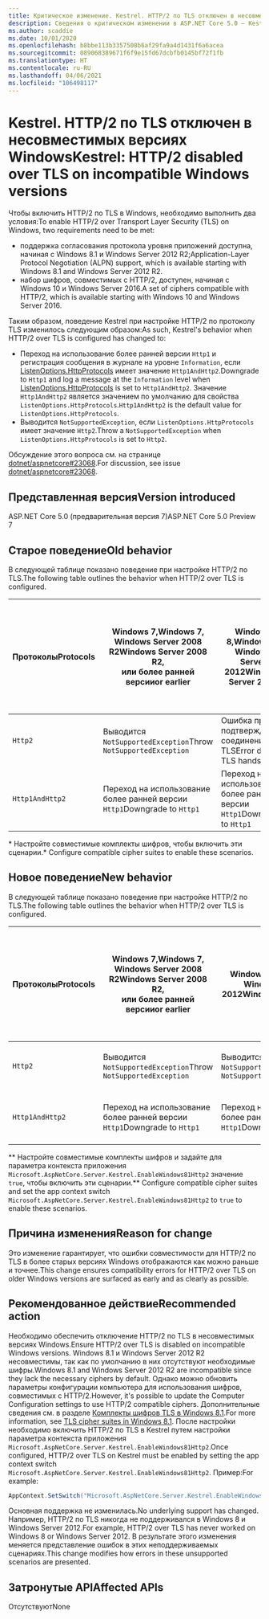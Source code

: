 ```yaml
---
title: Критическое изменение. Kestrel. HTTP/2 по TLS отключен в несовместимых версиях Windows
description: Сведения о критическом изменении в ASP.NET Core 5.0 — Kestrel. HTTP/2 по TLS отключен в несовместимых версиях Windows
ms.author: scaddie
ms.date: 10/01/2020
ms.openlocfilehash: b8bbe113b3357508b6af29fa9a4d1431f6a6acea
ms.sourcegitcommit: 089068389671f6f9e15fd67dcbfb0145bf72f1fb
ms.translationtype: HT
ms.contentlocale: ru-RU
ms.lasthandoff: 04/06/2021
ms.locfileid: "106498117"
---
```

# <a name="kestrel-http2-disabled-over-tls-on-incompatible-windows-versions"></a><span data-ttu-id="690ed-103">Kestrel. HTTP/2 по TLS отключен в несовместимых версиях Windows</span><span class="sxs-lookup"><span data-stu-id="690ed-103">Kestrel: HTTP/2 disabled over TLS on incompatible Windows versions</span></span>

<span data-ttu-id="690ed-104">Чтобы включить HTTP/2 по TLS в Windows, необходимо выполнить два условия:</span><span class="sxs-lookup"><span data-stu-id="690ed-104">To enable HTTP/2 over Transport Layer Security (TLS) on Windows, two requirements need to be met:</span></span>

- <span data-ttu-id="690ed-105">поддержка согласования протокола уровня приложений доступна, начиная с Windows 8.1 и Windows Server 2012 R2;</span><span class="sxs-lookup"><span data-stu-id="690ed-105">Application-Layer Protocol Negotiation (ALPN) support, which is available starting with Windows 8.1 and Windows Server 2012 R2.</span></span>
- <span data-ttu-id="690ed-106">набор шифров, совместимых с HTTP/2, доступен, начиная с Windows 10 и Windows Server 2016.</span><span class="sxs-lookup"><span data-stu-id="690ed-106">A set of ciphers compatible with HTTP/2, which is available starting with Windows 10 and Windows Server 2016.</span></span>

<span data-ttu-id="690ed-107">Таким образом, поведение Kestrel при настройке HTTP/2 по протоколу TLS изменилось следующим образом:</span><span class="sxs-lookup"><span data-stu-id="690ed-107">As such, Kestrel's behavior when HTTP/2 over TLS is configured has changed to:</span></span>

- <span data-ttu-id="690ed-108">Переход на использование более ранней версии `Http1` и регистрация сообщения в журнале на уровне `Information`, если [ListenOptions.HttpProtocols](/dotnet/api/microsoft.aspnetcore.server.kestrel.core.httpprotocols) имеет значение `Http1AndHttp2`.</span><span class="sxs-lookup"><span data-stu-id="690ed-108">Downgrade to `Http1` and log a message at the `Information` level when [ListenOptions.HttpProtocols](/dotnet/api/microsoft.aspnetcore.server.kestrel.core.httpprotocols) is set to `Http1AndHttp2`.</span></span> <span data-ttu-id="690ed-109">Значение `Http1AndHttp2` является значением по умолчанию для свойства `ListenOptions.HttpProtocols`.</span><span class="sxs-lookup"><span data-stu-id="690ed-109">`Http1AndHttp2` is the default value for `ListenOptions.HttpProtocols`.</span></span>
- <span data-ttu-id="690ed-110">Выводится `NotSupportedException`, если `ListenOptions.HttpProtocols` имеет значение `Http2`.</span><span class="sxs-lookup"><span data-stu-id="690ed-110">Throw a `NotSupportedException` when `ListenOptions.HttpProtocols` is set to `Http2`.</span></span>

<span data-ttu-id="690ed-111">Обсуждение этого вопроса см. на странице [dotnet/aspnetcore#23068](https://github.com/dotnet/aspnetcore/issues/23068).</span><span class="sxs-lookup"><span data-stu-id="690ed-111">For discussion, see issue [dotnet/aspnetcore#23068](https://github.com/dotnet/aspnetcore/issues/23068).</span></span>

## <a name="version-introduced"></a><span data-ttu-id="690ed-112">Представленная версия</span><span class="sxs-lookup"><span data-stu-id="690ed-112">Version introduced</span></span>

<span data-ttu-id="690ed-113">ASP.NET Core 5.0 (предварительная версия 7)</span><span class="sxs-lookup"><span data-stu-id="690ed-113">ASP.NET Core 5.0 Preview 7</span></span>

## <a name="old-behavior"></a><span data-ttu-id="690ed-114">Старое поведение</span><span class="sxs-lookup"><span data-stu-id="690ed-114">Old behavior</span></span>

<span data-ttu-id="690ed-115">В следующей таблице показано поведение при настройке HTTP/2 по TLS.</span><span class="sxs-lookup"><span data-stu-id="690ed-115">The following table outlines the behavior when HTTP/2 over TLS is configured.</span></span>

| <span data-ttu-id="690ed-116">Протоколы</span><span class="sxs-lookup"><span data-stu-id="690ed-116">Protocols</span></span> | <span data-ttu-id="690ed-117">Windows 7,</span><span class="sxs-lookup"><span data-stu-id="690ed-117">Windows 7,</span></span><br /><span data-ttu-id="690ed-118">Windows Server 2008 R2</span><span class="sxs-lookup"><span data-stu-id="690ed-118">Windows Server 2008 R2,</span></span><br /><span data-ttu-id="690ed-119">или более ранней версии</span><span class="sxs-lookup"><span data-stu-id="690ed-119">or earlier</span></span> | <span data-ttu-id="690ed-120">Windows 8,</span><span class="sxs-lookup"><span data-stu-id="690ed-120">Windows 8,</span></span><br /><span data-ttu-id="690ed-121">Windows Server 2012</span><span class="sxs-lookup"><span data-stu-id="690ed-121">Windows Server 2012</span></span> | <span data-ttu-id="690ed-122">Windows 8.1,</span><span class="sxs-lookup"><span data-stu-id="690ed-122">Windows 8.1,</span></span><br /><span data-ttu-id="690ed-123">Windows Server 2012 R2</span><span class="sxs-lookup"><span data-stu-id="690ed-123">Windows Server 2012 R2</span></span> | <span data-ttu-id="690ed-124">Windows 10,</span><span class="sxs-lookup"><span data-stu-id="690ed-124">Windows 10,</span></span><br /><span data-ttu-id="690ed-125">Windows Server 2016</span><span class="sxs-lookup"><span data-stu-id="690ed-125">Windows Server 2016,</span></span><br /><span data-ttu-id="690ed-126">или более поздней версии</span><span class="sxs-lookup"><span data-stu-id="690ed-126">or newer</span></span> |
|---------------|-----------------------------------------------|--------------------------------|-------------------------------------|------------------------------------------|
| `Http2`         | <span data-ttu-id="690ed-127">Выводится `NotSupportedException`</span><span class="sxs-lookup"><span data-stu-id="690ed-127">Throw `NotSupportedException`</span></span>                   | <span data-ttu-id="690ed-128">Ошибка при подтверждении соединения по TLS</span><span class="sxs-lookup"><span data-stu-id="690ed-128">Error during TLS handshake</span></span>     | <span data-ttu-id="690ed-129">Ошибка при подтверждении соединения по TLS &ast;</span><span class="sxs-lookup"><span data-stu-id="690ed-129">Error during TLS handshake &ast;</span></span>     | <span data-ttu-id="690ed-130">Без ошибок</span><span class="sxs-lookup"><span data-stu-id="690ed-130">No error</span></span> |
| `Http1AndHttp2` | <span data-ttu-id="690ed-131">Переход на использование более ранней версии `Http1`</span><span class="sxs-lookup"><span data-stu-id="690ed-131">Downgrade to `Http1`</span></span>                    | <span data-ttu-id="690ed-132">Переход на использование более ранней версии `Http1`</span><span class="sxs-lookup"><span data-stu-id="690ed-132">Downgrade to `Http1`</span></span>     | <span data-ttu-id="690ed-133">Ошибка при подтверждении соединения по TLS &ast;</span><span class="sxs-lookup"><span data-stu-id="690ed-133">Error during TLS handshake &ast;</span></span>     | <span data-ttu-id="690ed-134">Без ошибок</span><span class="sxs-lookup"><span data-stu-id="690ed-134">No error</span></span> |

<span data-ttu-id="690ed-135">&ast; Настройте совместимые комплекты шифров, чтобы включить эти сценарии.</span><span class="sxs-lookup"><span data-stu-id="690ed-135">&ast; Configure compatible cipher suites to enable these scenarios.</span></span>

## <a name="new-behavior"></a><span data-ttu-id="690ed-136">Новое поведение</span><span class="sxs-lookup"><span data-stu-id="690ed-136">New behavior</span></span>

<span data-ttu-id="690ed-137">В следующей таблице показано поведение при настройке HTTP/2 по TLS.</span><span class="sxs-lookup"><span data-stu-id="690ed-137">The following table outlines the behavior when HTTP/2 over TLS is configured.</span></span>

| <span data-ttu-id="690ed-138">Протоколы</span><span class="sxs-lookup"><span data-stu-id="690ed-138">Protocols</span></span> | <span data-ttu-id="690ed-139">Windows 7,</span><span class="sxs-lookup"><span data-stu-id="690ed-139">Windows 7,</span></span><br /><span data-ttu-id="690ed-140">Windows Server 2008 R2</span><span class="sxs-lookup"><span data-stu-id="690ed-140">Windows Server 2008 R2,</span></span><br /><span data-ttu-id="690ed-141">или более ранней версии</span><span class="sxs-lookup"><span data-stu-id="690ed-141">or earlier</span></span> | <span data-ttu-id="690ed-142">Windows 8,</span><span class="sxs-lookup"><span data-stu-id="690ed-142">Windows 8,</span></span><br /><span data-ttu-id="690ed-143">Windows Server 2012</span><span class="sxs-lookup"><span data-stu-id="690ed-143">Windows Server 2012</span></span> | <span data-ttu-id="690ed-144">Windows 8.1,</span><span class="sxs-lookup"><span data-stu-id="690ed-144">Windows 8.1,</span></span><br /><span data-ttu-id="690ed-145">Windows Server 2012 R2</span><span class="sxs-lookup"><span data-stu-id="690ed-145">Windows Server 2012 R2</span></span> | <span data-ttu-id="690ed-146">Windows 10,</span><span class="sxs-lookup"><span data-stu-id="690ed-146">Windows 10,</span></span><br /><span data-ttu-id="690ed-147">Windows Server 2016</span><span class="sxs-lookup"><span data-stu-id="690ed-147">Windows Server 2016,</span></span><br /><span data-ttu-id="690ed-148">или более поздней версии</span><span class="sxs-lookup"><span data-stu-id="690ed-148">or newer</span></span> |
|---------------|-----------------------------------------------|--------------------------------|-------------------------------------|------------------------------------------|
| `Http2`         | <span data-ttu-id="690ed-149">Выводится `NotSupportedException`</span><span class="sxs-lookup"><span data-stu-id="690ed-149">Throw `NotSupportedException`</span></span>                   | <span data-ttu-id="690ed-150">Выводится `NotSupportedException`</span><span class="sxs-lookup"><span data-stu-id="690ed-150">Throw `NotSupportedException`</span></span>     | <span data-ttu-id="690ed-151">Выводится `NotSupportedException` &ast;&ast;</span><span class="sxs-lookup"><span data-stu-id="690ed-151">Throw `NotSupportedException` &ast;&ast;</span></span>     | <span data-ttu-id="690ed-152">Без ошибок</span><span class="sxs-lookup"><span data-stu-id="690ed-152">No error</span></span> |
| `Http1AndHttp2` | <span data-ttu-id="690ed-153">Переход на использование более ранней версии `Http1`</span><span class="sxs-lookup"><span data-stu-id="690ed-153">Downgrade to `Http1`</span></span>                    | <span data-ttu-id="690ed-154">Переход на использование более ранней версии `Http1`</span><span class="sxs-lookup"><span data-stu-id="690ed-154">Downgrade to `Http1`</span></span>     | <span data-ttu-id="690ed-155">Переход на использование более ранней версии `Http1` &ast;&ast;</span><span class="sxs-lookup"><span data-stu-id="690ed-155">Downgrade to `Http1` &ast;&ast;</span></span>     | <span data-ttu-id="690ed-156">Без ошибок</span><span class="sxs-lookup"><span data-stu-id="690ed-156">No error</span></span> |

<span data-ttu-id="690ed-157">&ast;&ast; Настройте совместимые комплекты шифров и задайте для параметра контекста приложения `Microsoft.AspNetCore.Server.Kestrel.EnableWindows81Http2` значение `true`, чтобы включить эти сценарии.</span><span class="sxs-lookup"><span data-stu-id="690ed-157">&ast;&ast; Configure compatible cipher suites and set the app context switch `Microsoft.AspNetCore.Server.Kestrel.EnableWindows81Http2` to `true` to enable these scenarios.</span></span>

## <a name="reason-for-change"></a><span data-ttu-id="690ed-158">Причина изменения</span><span class="sxs-lookup"><span data-stu-id="690ed-158">Reason for change</span></span>

<span data-ttu-id="690ed-159">Это изменение гарантирует, что ошибки совместимости для HTTP/2 по TLS в более старых версиях Windows отображаются как можно раньше и точнее.</span><span class="sxs-lookup"><span data-stu-id="690ed-159">This change ensures compatibility errors for HTTP/2 over TLS on older Windows versions are surfaced as early and as clearly as possible.</span></span>

## <a name="recommended-action"></a><span data-ttu-id="690ed-160">Рекомендованное действие</span><span class="sxs-lookup"><span data-stu-id="690ed-160">Recommended action</span></span>

<span data-ttu-id="690ed-161">Необходимо обеспечить отключение HTTP/2 по TLS в несовместимых версиях Windows.</span><span class="sxs-lookup"><span data-stu-id="690ed-161">Ensure HTTP/2 over TLS is disabled on incompatible Windows versions.</span></span> <span data-ttu-id="690ed-162">Windows 8.1 и Windows Server 2012 R2 несовместимы, так как по умолчанию в них отсутствуют необходимые шифры.</span><span class="sxs-lookup"><span data-stu-id="690ed-162">Windows 8.1 and Windows Server 2012 R2 are incompatible since they lack the necessary ciphers by default.</span></span> <span data-ttu-id="690ed-163">Однако можно обновить параметры конфигурации компьютера для использования шифров, совместимых с HTTP/2.</span><span class="sxs-lookup"><span data-stu-id="690ed-163">However, it's possible to update the Computer Configuration settings to use HTTP/2 compatible ciphers.</span></span> <span data-ttu-id="690ed-164">Дополнительные сведения см. в разделе [Комплекты шифров TLS в Windows 8.1](/windows/win32/secauthn/tls-cipher-suites-in-windows-8-1).</span><span class="sxs-lookup"><span data-stu-id="690ed-164">For more information, see [TLS cipher suites in Windows 8.1](/windows/win32/secauthn/tls-cipher-suites-in-windows-8-1).</span></span> <span data-ttu-id="690ed-165">После настройки необходимо включить HTTP/2 по TLS в Kestrel путем настройки параметра контекста приложения `Microsoft.AspNetCore.Server.Kestrel.EnableWindows81Http2`.</span><span class="sxs-lookup"><span data-stu-id="690ed-165">Once configured, HTTP/2 over TLS on Kestrel must be enabled by setting the app context switch `Microsoft.AspNetCore.Server.Kestrel.EnableWindows81Http2`.</span></span> <span data-ttu-id="690ed-166">Пример:</span><span class="sxs-lookup"><span data-stu-id="690ed-166">For example:</span></span>

```csharp
AppContext.SetSwitch("Microsoft.AspNetCore.Server.Kestrel.EnableWindows81Http2", true);
```

<span data-ttu-id="690ed-167">Основная поддержка не изменилась.</span><span class="sxs-lookup"><span data-stu-id="690ed-167">No underlying support has changed.</span></span> <span data-ttu-id="690ed-168">Например, HTTP/2 по TLS никогда не поддерживался в Windows 8 и Windows Server 2012.</span><span class="sxs-lookup"><span data-stu-id="690ed-168">For example, HTTP/2 over TLS has never worked on Windows 8 or Windows Server 2012.</span></span> <span data-ttu-id="690ed-169">В результате этого изменения меняется представление ошибок в этих неподдерживаемых сценариях.</span><span class="sxs-lookup"><span data-stu-id="690ed-169">This change modifies how errors in these unsupported scenarios are presented.</span></span>

## <a name="affected-apis"></a><span data-ttu-id="690ed-170">Затронутые API</span><span class="sxs-lookup"><span data-stu-id="690ed-170">Affected APIs</span></span>

<span data-ttu-id="690ed-171">Отсутствуют</span><span class="sxs-lookup"><span data-stu-id="690ed-171">None</span></span>

<!--

### Category

ASP.NET Core

### Affected APIs

Not detectable via API analysis

-->
